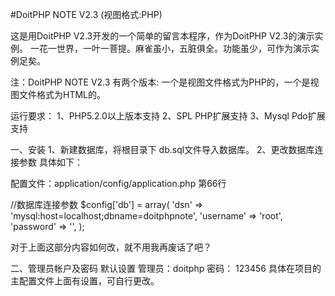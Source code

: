 #DoitPHP NOTE V2.3 (视图格式:PHP)

  这是用DoitPHP V2.3开发的一个简单的留言本程序，作为DoitPHP V2.3的演示实例。
一花一世界，一叶一菩提。麻雀虽小，五脏俱全。功能虽少，可作为演示实例足矣。

  注：DoitPHP NOTE V2.3 有两个版本: 
  一个是视图文件格式为PHP的，一个是视图文件格式为HTML的。

运行要求：
1、PHP5.2.0以上版本支持
2、SPL PHP扩展支持
3、Mysql Pdo扩展支持


一、安装
1、新建数据库，将根目录下 db.sql文件导入数据库。
2、更改数据库连接参数
具体如下：

配置文件：application/config/application.php 第66行

//数据库连接参数
$config['db'] = array(
	'dsn' => 'mysql:host=localhost;dbname=doitphpnote',
	'username' => 'root',
	'password' => '',
);

对于上面这部分内容如何改，就不用我再废话了吧？

二、管理员帐户及密码
默认设置 管理员：doitphp 密码： 123456
具体在项目的主配置文件上面有设置，可自行更改。